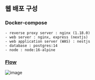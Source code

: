 ## 웹 배포 구성

### Docker-compose

    - reverse proxy server : nginx (1.18.0)
    - web server : nginx, express (nextjs)
    - web application server (WAS) : nestjs
    - database : postgres:14
    - node : node:16-alpine

### [Flow](https://www.figma.com/file/s21PV3PjwcfJZnFSBpitax/nginx-flow?node-id=0%3A1)
![image](https://user-images.githubusercontent.com/66957178/192981830-be770edb-801e-4c13-96da-1ba845efa4fd.png)
